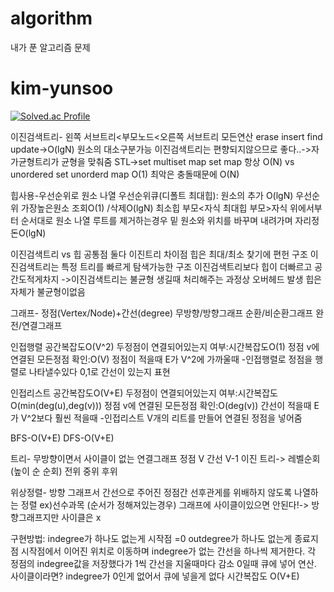 # algorithm
내가 푼 알고리즘 문제
# kim-yunsoo
[![Solved.ac Profile](http://mazassumnida.wtf/api/v2/generate_badge?boj=doradorav)](https://solved.ac/doradorav/)



이진검색트리-
 왼쪽 서브트리<부모노드<오른쪽 서브트리
 모든연산 erase insert find update->O(lgN)
 원소의 대소구분가능
 이진검색트리는 편향되지않으므로 좋다..->자가균형트리가 균형을 맞춰줌
 STL->set multiset map
 set map 항상 O(N) vs unordered set unorderd map O(1) 최악은 충돌때문에 O(N)

힙사용-우선순위로 원소 나열
우선순위큐(디폴트 최대힙): 원소의 추가 O(lgN) 우선순위 가장높은원소 조회O(1) /삭제O(lgN)
 최소힙 부모<자식 최대힙 부모>자식 위에서부터 순서대로 원소 나열
 루트를 제거하는경우 밑 원소와 위치를 바꾸며 내려가며 자리정돈O(lgN)
 
 이진검색트리 vs 힙
  공통점 둘다 이진트리
  차이점 힙은 최대/최소 찾기에 편헌 구조 이진검색트리는 특정 트리를 빠르게 탐색가능한 구조
  이진검색트리보다 힙이 더빠르고 공간도적게차지
 ->이진검색트리는 불균형 생길때 처리해주는 과정상 오버헤드 발생 힙은 자체가 불균형이없음

 그래프-
  정점(Vertex/Node)+간선(degree)
  무방향/방향그래프
  순환/비순환그래프
  완전/연결그래프

  인접행렬
  공간복잡도O(V^2) 
  두정점이 연결되어있는지 여부:시간복잡도O(1)
  정점 v에 연결된 모든정점 확인:O(V)
  정점이 적을때 E가 V^2에 가까울때
  -인접행렬로 정점을 행렬로 나타낼수있다 0,1로 간선이 있는지 표현

  인접리스트
  공간복잡도O(V+E)
  두정점이 연결되어있는지 여부:시간복잡도O(min(deg(u),deg(v)))
  정점 v에 연결된 모든정점 확인:O(deg(v))
  간선이 적을때 E가 V^2보다 훨씬 적을때
  -인접리스트 V개의 리트를 만들어 연결된 정점을 넣어줌

  BFS-O(V+E)
  DFS-O(V+E)

트리-
  무방향이면서 사이클이 없는 연결그래프
  정점 V 간선 V-1
  이진 트리-> 레벨순회(높이 순 순회) 전위 중위 후위  

위상정렬-
  방향 그래프서 간선으로 주어진 정점간 선후관게를 위배하지 않도록 나열하는 정렬
  ex)선수과목 (순서가 정해져있는경우)
  그래프에 사이클이있으면 안된다!-> 방향그래프지만 사이클은 x 

  구현방법: indegree가 하나도 없는게 시작점 =0 
  outdegree가 하나도 없는게 종료지점
  시작점에서 이어진 위치로 이동하며 indegree가 없는 간선을 하나씩 제거한다.
  각 정점의 indegree값을 저장했다가 1씩 간선을 지울때마다 감소 0일때 큐에 넣어 연산.
  사이클이라면? indegree가 0인게 없어서 큐에 넣을게 없다
  시간복잡도 O(V+E)


